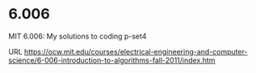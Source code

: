 # 6.006
MIT 6.006: My solutions to coding p-set4

URL https://ocw.mit.edu/courses/electrical-engineering-and-computer-science/6-006-introduction-to-algorithms-fall-2011/index.htm
